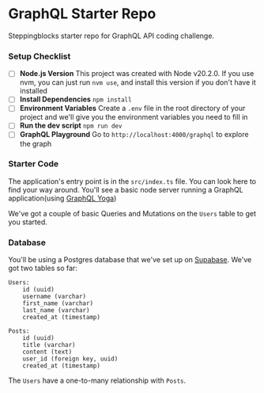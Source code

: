 # GraphQL Starter Repo

Steppingblocks starter repo for GraphQL API coding challenge.

### Setup Checklist

- [ ] **Node.js Version**
    This project was created with Node v20.2.0. If you use nvm, you can just run `nvm use`, and install this version if you don't have it installed
- [ ] **Install Dependencies**
    `npm install`
- [ ] **Environment Variables**
    Create a `.env` file in the root directory of your project and we'll give you the environment variables you need to fill in
- [ ] **Run the dev script**
    `npm run dev`
- [ ] **GraphQL Playground**
    Go to `http://localhost:4000/graphql` to explore the graph

### Starter Code
The application's entry point is in the `src/index.ts` file. You can look here to find your way around. You'll see a basic node server running a GraphQL application(using [GraphQL Yoga](https://the-guild.dev/graphql/yoga-server/docs))

We've got a couple of basic Queries and Mutations on the `Users` table to get you started.
### Database
You'll be using a Postgres database that we've set up on [Supabase](https://supabase.com/). We've got two tables so far:

```
Users:
    id (uuid)
    username (varchar)
    first_name (varchar)
    last_name (varchar)
    created_at (timestamp)

Posts:
    id (uuid)
    title (varchar)
    content (text)
    user_id (foreign key, uuid)
    created_at (timestamp)
```

The `Users` have a one-to-many relationship with `Posts`.